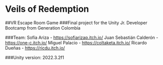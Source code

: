 # Veils of Redemption
##VR Escape Room Game
###Final project for the Unity Jr. Developer Bootcamp from Generation Colombia

###Team:
Sofía Ariza - https://sofiarizap.itch.io/
Juan Sebastián Calderón - https://one-c.itch.io/
Miguel Palacio - https://coltaketa.itch.io/
Ricardo Dueñas - https://ricdu.itch.io/

###Unity version:
2022.3.2f1
